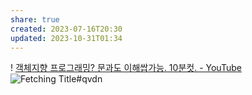 ```yaml
---
share: true
created: 2023-07-16T20:30
updated: 2023-10-31T01:34
---
```


! [객체지향 프로그래밍? 문과도 이해쌉가능. 10분컷. - YouTube](https://youtu.be/cg1xvFy1JQQ)
![Fetching Title#qvdn](https://youtu.be/pTB0EiLXUC8)
